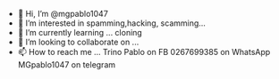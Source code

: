 - 👋 Hi, I’m @mgpablo1047
- 👀 I’m interested in spamming,hacking, scamming...
- 🌱 I’m currently learning ... cloning
- 💞️ I’m looking to collaborate on ...
- 📫 How to reach me ...
Trino Pablo on FB
0267699385 on WhatsApp
MGpablo1047 on telegram
<!---
mgpablo1047/mgpablo1047 is a ✨ special ✨ repository because its `README.md` (this file) appears on your GitHub profile.
You can click the Preview link to take a look at your changes.
--->
